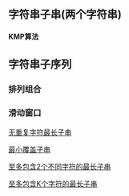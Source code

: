 ## 字符串子串(两个字符串)

#### KMP算法

#### 

## 字符串子序列

### 排列组合
### 滑动窗口
[无重复字符最长子串](https://leetcode-cn.com/problems/longest-substring-without-repeating-characters/)

[最小覆盖子串](https://leetcode-cn.com/problems/minimum-window-substring/)

[至多包含2个不同字符的最长子串](https://leetcode-cn.com/problems/longest-substring-with-at-most-two-distinct-characters/)

[至多包含K个字符的最长子串](https://leetcode-cn.com/problems/longest-substring-with-at-most-k-distinct-characters/)

